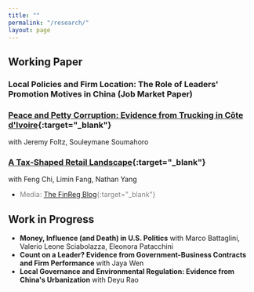 ```yaml
---
title: ""
permalink: "/research/"
layout: page
---
```


## Working Paper

### Local Policies and Firm Location: The Role of Leaders' Promotion Motives in China (Job Market Paper)

### [Peace and Petty Corruption: Evidence from Trucking in Côte d'Ivoire](https://papers.ssrn.com/sol3/papers.cfm?abstract_id=4292211){:target="_blank"} 
with Jeremy Foltz, Souleymane Soumahoro

### [A Tax-Shaped Retail Landscape](https://papers.ssrn.com/sol3/papers.cfm?abstract_id=4338974){:target="_blank"} 
with Feng Chi, Limin Fang, Nathan Yang
- <span style="color: gray;">Media: [The FinReg Blog](https://tinyurl.com/pfyfhr4v){:target="_blank"}</span>

## Work in Progress

- **Money, Influence (and Death) in U.S. Politics** with Marco Battaglini, Valerio Leone Sciabolazza, Eleonora Patacchini
- **Count on a Leader? Evidence from Government-Business Contracts and Firm Performance** with Jaya Wen
- **Local Governance and Environmental Regulation: Evidence from China's Urbanization** with Deyu Rao
